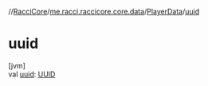//[RacciCore](../../../index.md)/[me.racci.raccicore.core.data](../index.md)/[PlayerData](index.md)/[uuid](uuid.md)

# uuid

[jvm]\
val [uuid](uuid.md): [UUID](https://docs.oracle.com/javase/8/docs/api/java/util/UUID.html)
